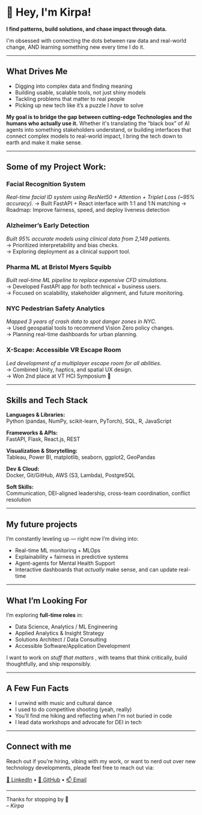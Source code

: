 # 👋 Hey, I'm Kirpa!

**I find patterns, build solutions, and chase impact through data.**

I'm obsessed with connecting the dots between raw data and real-world change, AND learning something new every time I do it.

---

## What Drives Me

- Digging into complex data and finding meaning
- Building usable, scalable tools, not just shiny models
- Tackling problems that matter to real people
- Picking up new tech like it’s a puzzle I *have* to solve

**My goal is to bridge the gap between cutting-edge Technologies and the humans who actually use it.**
Whether it's translating the “black box” of AI agents into something stakeholders understand, or building interfaces that connect complex models to real-world impact, I bring the tech down to earth and make it make sense.

---

## Some of my Project Work:

### Facial Recognition System
*Real-time facial ID system using ResNet50 + Attention + Triplet Loss (~95% accuracy).*
→ Built FastAPI + React interface with 1:1 and 1:N matching
→ Roadmap: Improve fairness, speed, and deploy liveness detection

### Alzheimer’s Early Detection  
*Built 95% accurate models using clinical data from 2,149 patients.*  
→ Prioritized interpretability and bias checks.  
→ Exploring deployment as a clinical support tool.

### Pharma ML at Bristol Myers Squibb  
*Built real-time ML pipeline to replace expensive CFD simulations.*  
→ Developed FastAPI app for both technical + business users.  
→ Focused on scalability, stakeholder alignment, and future monitoring.

### NYC Pedestrian Safety Analytics  
*Mapped 3 years of crash data to spot danger zones in NYC.*  
→ Used geospatial tools to recommend Vision Zero policy changes.  
→ Planning real-time dashboards for urban planning.

### X-Scape: Accessible VR Escape Room  
*Led development of a multiplayer escape room for all abilities.*  
→ Combined Unity, haptics, and spatial UX design.  
→ Won 2nd place at VT HCI Symposium 🥈

---

## Skills and Tech Stack

**Languages & Libraries:**  
Python (pandas, NumPy, scikit-learn, PyTorch), SQL, R, JavaScript  

**Frameworks & APIs:**  
FastAPI, Flask, React.js, REST  

**Visualization & Storytelling:**  
Tableau, Power BI, matplotlib, seaborn, ggplot2, GeoPandas  

**Dev & Cloud:**  
Docker, Git/GitHub, AWS (S3, Lambda), PostgreSQL

**Soft Skills:**  
Communication, DEI-aligned leadership, cross-team coordination, conflict resolution

---

## My future projects

I’m constantly leveling up — right now I’m diving into:
- Real-time ML monitoring + MLOps
- Explainability + fairness in predictive systems
- Agent-agents for Mental Health Support
- Interactive dashboards that *actually* make sense, and can update real-time

---

## What I’m Looking For

I’m exploring **full-time roles** in:
- Data Science, Analytics / ML Engineering  
- Applied Analytics & Insight Strategy
- Solutions Architect / Data Consulting
- Accessible Software/Application Development

I want to work on *stuff that matters* , with teams that think critically, build thoughtfully, and ship responsibly.

---

## A Few Fun Facts

- I unwind with music and cultural dance  
- I used to do competitive shooting (yeah, really)  
- You’ll find me hiking and reflecting when I'm not buried in code  
- I lead data workshops and advocate for DEI in tech

---

## Connect with me

Reach out if you’re hiring, vibing with my work, or want to nerd out over new technology developments, pleade feel free to reach out via:

[💼 LinkedIn](https://www.linkedin.com/in/kirpapreet-kaur/) • [🐙 GitHub](https://github.com/kkirpa) • [📫 Email](mailto:kaurkirpapreet4@gmail.com)

---

Thanks for stopping by 💫  
*– Kirpa*
